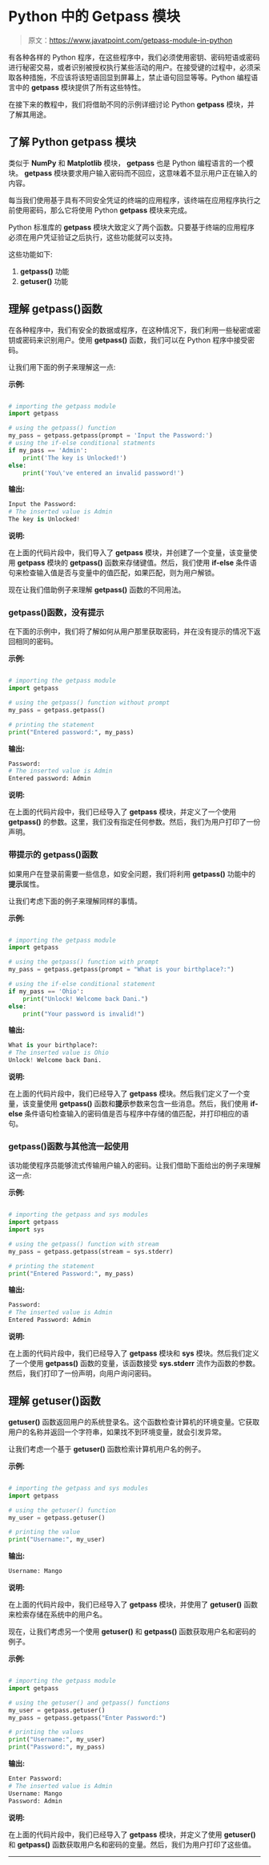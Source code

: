 # Python 中的 Getpass 模块

> 原文：<https://www.javatpoint.com/getpass-module-in-python>

有各种各样的 Python 程序，在这些程序中，我们必须使用密钥、密码短语或密码进行秘密交易，或者识别被授权执行某些活动的用户。在接受键的过程中，必须采取各种措施，不应该将该短语回显到屏幕上，禁止语句回显等等。Python 编程语言中的 **getpass** 模块提供了所有这些特性。

在接下来的教程中，我们将借助不同的示例详细讨论 Python **getpass** 模块，并了解其用途。

## 了解 Python getpass 模块

类似于 **NumPy** 和 **Matplotlib** 模块， **getpass** 也是 Python 编程语言的一个模块。 **getpass** 模块要求用户输入密码而不回应，这意味着不显示用户正在输入的内容。

每当我们使用基于具有不同安全凭证的终端的应用程序，该终端在应用程序执行之前使用密码，那么它将使用 Python **getpass** 模块来完成。

Python 标准库的 **getpass** 模块大致定义了两个函数。只要基于终端的应用程序必须在用户凭证验证之后执行，这些功能就可以支持。

这些功能如下:

1.  **getpass()** 功能
2.  **getuser()** 功能

## 理解 getpass()函数

在各种程序中，我们有安全的数据或程序，在这种情况下，我们利用一些秘密或密钥或密码来识别用户。使用 **getpass()** 函数，我们可以在 Python 程序中接受密码。

让我们用下面的例子来理解这一点:

**示例:**

```py

# importing the getpass module
import getpass

# using the getpass() function
my_pass = getpass.getpass(prompt = 'Input the Password:')
# using the if-else conditional statments
if my_pass == 'Admin':
    print('The key is Unlocked!')
else:
    print('You\'ve entered an invalid password!')

```

**输出:**

```py
Input the Password:
# The inserted value is Admin
The key is Unlocked!

```

**说明:**

在上面的代码片段中，我们导入了 **getpass** 模块，并创建了一个变量，该变量使用 **getpass** 模块的 **getpass()** 函数来存储键值。然后，我们使用 **if-else** 条件语句来检查输入值是否与变量中的值匹配，如果匹配，则为用户解锁。

现在让我们借助例子来理解 **getpass()** 函数的不同用法。

### getpass()函数，没有提示

在下面的示例中，我们将了解如何从用户那里获取密码，并在没有提示的情况下返回相同的密码。

**示例:**

```py

# importing the getpass module
import getpass

# using the getpass() function without prompt
my_pass = getpass.getpass()

# printing the statement
print("Entered password:", my_pass)

```

**输出:**

```py
Password:
# The inserted value is Admin
Entered password: Admin

```

**说明:**

在上面的代码片段中，我们已经导入了 **getpass** 模块，并定义了一个使用 **getpass()** 的参数。这里，我们没有指定任何参数。然后，我们为用户打印了一份声明。

### 带提示的 getpass()函数

如果用户在登录前需要一些信息，如安全问题，我们将利用 **getpass()** 功能中的**提示**属性。

让我们考虑下面的例子来理解同样的事情。

**示例:**

```py

# importing the getpass module
import getpass

# using the getpass() function with prompt
my_pass = getpass.getpass(prompt = "What is your birthplace?:")

# using the if-else conditional statement
if my_pass == 'Ohio':
    print("Unlock! Welcome back Dani.")
else:
    print("Your password is invalid!")

```

**输出:**

```py
What is your birthplace?:
# The inserted value is Ohio
Unlock! Welcome back Dani.

```

**说明:**

在上面的代码片段中，我们已经导入了 **getpass** 模块。然后我们定义了一个变量，该变量使用 **getpass()** 函数和**提示**参数来包含一些消息。然后，我们使用 **if-else** 条件语句检查输入的密码值是否与程序中存储的值匹配，并打印相应的语句。

### getpass()函数与其他流一起使用

该功能使程序员能够流式传输用户输入的密码。让我们借助下面给出的例子来理解这一点:

**示例:**

```py

# importing the getpass and sys modules
import getpass
import sys

# using the getpass() function with stream
my_pass = getpass.getpass(stream = sys.stderr)

# printing the statement
print("Entered Password:", my_pass)

```

**输出:**

```py
Password:
# The inserted value is Admin
Entered Password: Admin

```

**说明:**

在上面的代码片段中，我们已经导入了 **getpass** 模块和 **sys** 模块。然后我们定义了一个使用 **getpass()** 函数的变量，该函数接受 **sys.stderr** 流作为函数的参数。然后，我们打印了一份声明，向用户询问密码。

## 理解 getuser()函数

**getuser()** 函数返回用户的系统登录名。这个函数检查计算机的环境变量。它获取用户的名称并返回一个字符串，如果找不到环境变量，就会引发异常。

让我们考虑一个基于 **getuser()** 函数检索计算机用户名的例子。

**示例:**

```py

# importing the getpass and sys modules
import getpass

# using the getuser() function
my_user = getpass.getuser()

# printing the value
print("Username:", my_user)

```

**输出:**

```py
Username: Mango

```

**说明:**

在上面的代码片段中，我们已经导入了 **getpass** 模块，并使用了 **getuser()** 函数来检索存储在系统中的用户名。

现在，让我们考虑另一个使用 **getuser()** 和 **getpass()** 函数获取用户名和密码的例子。

**示例:**

```py

# importing the getpass module
import getpass

# using the getuser() and getpass() functions
my_user = getpass.getuser()
my_pass = getpass.getpass("Enter Password:")

# printing the values
print("Username:", my_user)
print("Password:", my_pass)

```

**输出:**

```py
Enter Password:
# The inserted value is Admin
Username: Mango
Password: Admin

```

**说明:**

在上面的代码片段中，我们已经导入了 **getpass** 模块，并定义了使用 **getuser()** 和 **getpass()** 函数获取用户名和密码的变量。然后，我们为用户打印了这些值。

* * *